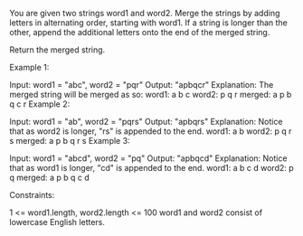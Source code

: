 You are given two strings word1 and word2. Merge the strings by adding letters in alternating order, starting with word1. If a string is longer than the other, append the additional letters onto the end of the merged string.

Return the merged string.

Example 1:

Input: word1 = "abc", word2 = "pqr" Output: "apbqcr" Explanation: The merged string will be merged as so: word1: a b c word2: p q r merged: a p b q c r Example 2:

Input: word1 = "ab", word2 = "pqrs" Output: "apbqrs" Explanation: Notice that as word2 is longer, "rs" is appended to the end. word1: a b word2: p q r s merged: a p b q r s Example 3:

Input: word1 = "abcd", word2 = "pq" Output: "apbqcd" Explanation: Notice that as word1 is longer, "cd" is appended to the end. word1: a b c d word2: p q merged: a p b q c d

Constraints:

1 <= word1.length, word2.length <= 100 word1 and word2 consist of lowercase English letters.

